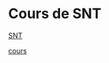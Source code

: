 # Cours de SNT

[SNT](https://vanoverberghe.github.io/prof/SNT)

[cours](./supports/SNT/Photo/Photographie_numerique.pdf)
